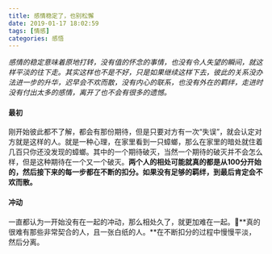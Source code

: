 ```yaml
---
title: 感情稳定了，也别松懈
date: 2019-01-17 18:02:59
tags: [情感]
categories: 感悟
---
```

*感情的稳定意味着原地打转，没有值的怀念的事情，也没有令人失望的瞬间，就这样平淡的往下走。其实这样也不是不好，只是如果继续这样下去，彼此的关系没办法进一步的升华，迟早会不欢而散，没有内心的联系，也没有外在的羁绊，走进时没有付出太多的感情，离开了也不会有很多的遗憾。*

#### 最初
刚开始彼此都不了解，都会有那份期待，但是只要对方有一次“失误”，就会认定对方就是这样的人。就是一种心理，在家里看到一只蟑螂，那么在家里的暗处就住着几百只你还没发现的蟑螂。其中的一个期待破灭，当然一个期待的破灭并不会怎么样，但是这种期待在一个又一个破灭。**两个人的相处可能就真的都是从100分开始的，然后接下来的每一步都在不断的扣分。如果没有足够的羁绊，到最后肯定会不欢而散。**

#### 冲动
一直都认为一开始没有在一起的冲动，那么相处久了，就更加难在一起。**真的很难有那些非常契合的人，且一张白纸的人。**在不断扣分的过程中慢慢平淡，然后分离。
